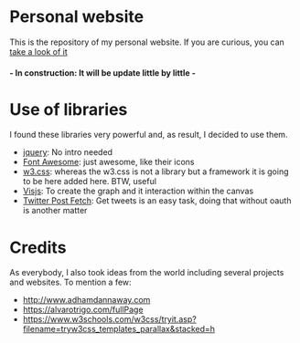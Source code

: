 # Personal website

This is the repository of my personal website. If you are curious, you can [take a look of it](http://marcosbernal.es) 

#### - In construction: It will be update little by little -

# Use of libraries

I found these libraries very powerful and, as result, I decided to use them.

- [jquery](https://jquery.com/): No intro needed
- [Font Awesome](https://github.com/FortAwesome/Font-Awesome): just awesome, like their icons
- [w3.css](https://www.w3schools.com/w3css/): whereas the w3.css is not a library but a framework it is going to be here added here. BTW, useful 
- [Visjs](http://visjs.org/): To create the graph and it interaction within the canvas 
- [Twitter Post Fetch](https://github.com/jasonmayes/Twitter-Post-Fetcher): Get tweets is an easy task, doing that without oauth is another matter


# Credits

As everybody, I also took ideas from the world including several projects and websites.
To mention a few:
   - http://www.adhamdannaway.com  
   - https://alvarotrigo.com/fullPage
   - https://www.w3schools.com/w3css/tryit.asp?filename=tryw3css_templates_parallax&stacked=h